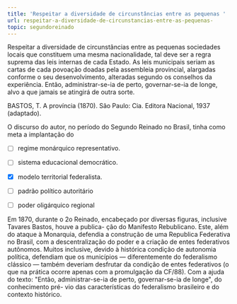 ```yaml
---
title: 'Respeitar a diversidade de circunstâncias entre as pequenas '
url: respeitar-a-diversidade-de-circunstancias-entre-as-pequenas-
topic: segundoreinado
---
```



Respeitar a diversidade de circunstâncias entre as pequenas sociedades locais que constituem uma mesma nacionalidade, tal deve ser a regra suprema das leis internas de cada Estado. As leis municipais seriam as cartas de cada povoação doadas pela assembleia provincial, alargadas conforme o seu desenvolvimento, alteradas segundo os conselhos da experiência. Então, administrar-se-ia de perto, governar-se-ia de longe, alvo a que jamais se atingirá de outra sorte.

BASTOS, T. A província (1870). São Paulo: Cia. Editora Nacional, 1937 (adaptado).

O discurso do autor, no período do Segundo Reinado no Brasil, tinha como meta a implantação do



- [ ] regime monárquico representativo.
- [ ] sistema educacional democrático.
- [x] modelo territorial federalista.
- [ ] padrão político autoritário
- [ ] poder oligárquico regional


Em 1870, durante o 2o Reinado, encabeçado por diversas figuras, inclusive Tavares Bastos, houve a publica- ção do Manifesto Rebublicano. Este, além do ataque à Monarquia, defendia a construção de uma Republica Federativa no Brasil, com a descentralização do poder e a criação de entes federativos autônomos. Muitos inclusive, devido à histórica condição de autonomia política, defendiam que os municípios — diferentemente do federalismo clássico — também deveriam desfrutar da condição de entes federativos (o que na prática ocorre apenas com a promulgação da CF/88). Com a ajuda do texto: "Então, administrar-se-ia de perto, governar-se-ia de longe", do conhecimento pré- vio das características do federalismo brasileiro e do contexto histórico.
